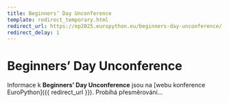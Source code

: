 ```yaml
---
title: Beginners’ Day Unconference
template: redirect_temporary.html
redirect_url: https://ep2025.europython.eu/beginners-day-unconference/
redirect_delay: 1
---
```


# Beginners’ Day Unconference

Informace k **Beginners’ Day Unconference** jsou na [webu konference EuroPython]({{ redirect_url }}). Probíhá přesměrování…
